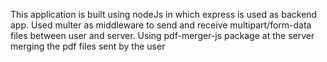 This application is built using nodeJs in which express is used as backend app. Used multer as middleware to send and receive multipart/form-data files between user and server. Using pdf-merger-js package at the server merging the pdf files sent by the user
